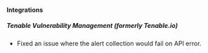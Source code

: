 
#### Integrations

##### Tenable Vulnerability Management (formerly Tenable.io)

- Fixed an issue where the alert collection would fail on API error.
